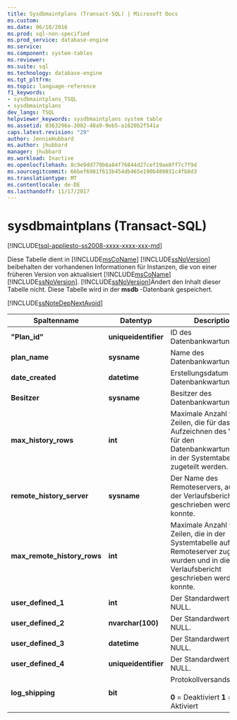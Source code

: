 ```yaml
---
title: Sysdbmaintplans (Transact-SQL) | Microsoft Docs
ms.custom: 
ms.date: 06/10/2016
ms.prod: sql-non-specified
ms.prod_service: database-engine
ms.service: 
ms.component: system-tables
ms.reviewer: 
ms.suite: sql
ms.technology: database-engine
ms.tgt_pltfrm: 
ms.topic: language-reference
f1_keywords:
- sysdbmaintplans_TSQL
- sysdbmaintplans
dev_langs: TSQL
helpviewer_keywords: sysdbmaintplans system table
ms.assetid: 0363296a-3082-48a9-9eb5-a1020b2f541a
caps.latest.revision: "29"
author: JennieHubbard
ms.author: jhubbard
manager: jhubbard
ms.workload: Inactive
ms.openlocfilehash: 8c9e9dd779b6a84f76844d27cef19ae8ff7c7f9d
ms.sourcegitcommit: 66bef6981f613b454db465e190b489031c4fb8d3
ms.translationtype: MT
ms.contentlocale: de-DE
ms.lasthandoff: 11/17/2017
---
```

# <a name="sysdbmaintplans-transact-sql"></a>sysdbmaintplans (Transact-SQL)
[!INCLUDE[tsql-appliesto-ss2008-xxxx-xxxx-xxx-md](../../includes/tsql-appliesto-ss2008-xxxx-xxxx-xxx-md.md)]

  Diese Tabelle dient in [!INCLUDE[msCoName](../../includes/msconame-md.md)] [!INCLUDE[ssNoVersion](../../includes/ssnoversion-md.md)] beibehalten der vorhandenen Informationen für Instanzen, die von einer früheren Version von aktualisiert [!INCLUDE[msCoName](../../includes/msconame-md.md)] [!INCLUDE[ssNoVersion](../../includes/ssnoversion-md.md)]. [!INCLUDE[ssNoVersion](../../includes/ssnoversion-md.md)]Ändert den Inhalt dieser Tabelle nicht. Diese Tabelle wird in der **msdb** -Datenbank gespeichert.  
  
 [!INCLUDE[ssNoteDepNextAvoid](../../includes/ssnotedepnextavoid-md.md)]  

  
|Spaltenname|Datentyp|Description|  
|-----------------|---------------|-----------------|  
|**"Plan_id"**|**uniqueidentifier**|ID des Datenbankwartungsplans.|  
|**plan_name**|**sysname**|Name des Datenbankwartungsplans.|  
|**date_created**|**datetime**|Erstellungsdatum des Datenbankwartungsplans.|  
|**Besitzer**|**sysname**|Besitzer des Datenbankwartungsplans.|  
|**max_history_rows**|**int**|Maximale Anzahl von Zeilen, die für das Aufzeichnen des Verlaufs für den Datenbankwartungsplan in der Systemtabelle zugeteilt werden.|  
|**remote_history_server**|**sysname**|Der Name des Remoteservers, auf den der Verlaufsbericht geschrieben werden konnte.|  
|**max_remote_history_rows**|**int**|Maximale Anzahl von Zeilen, die in der Systemtabelle auf einem Remoteserver zugeteilt wurden und in die der Verlaufsbericht geschrieben werden konnte.|  
|**user_defined_1**|**int**|Der Standardwert ist NULL.|  
|**user_defined_2**|**nvarchar(100)**|Der Standardwert ist NULL.|  
|**user_defined_3**|**datetime**|Der Standardwert ist NULL.|  
|**user_defined_4**|**uniqueidentifier**|Der Standardwert ist NULL.|  
|**log_shipping**|**bit**|Protokollversandstatus:<br /><br /> **0** = Deaktiviert **1** = Aktiviert|  
  
  
